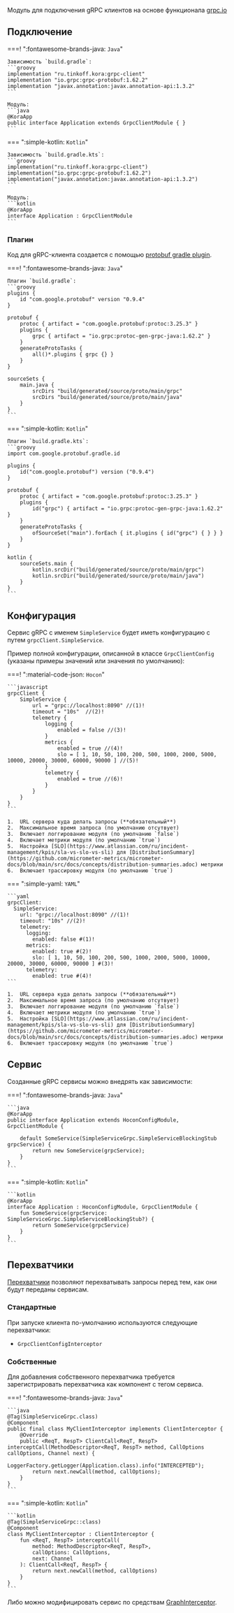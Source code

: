 Модуль для подключения gRPC клиентов на основе функционала [grpc.io](https://grpc.io/docs/languages/java/basics/)

## Подключение

===! ":fontawesome-brands-java: `Java`"

    Зависимость `build.gradle`:
    ```groovy
    implementation "ru.tinkoff.kora:grpc-client"
    implementation "io.grpc:grpc-protobuf:1.62.2"
    implementation "javax.annotation:javax.annotation-api:1.3.2"
    ```

    Модуль:
    ```java
    @KoraApp
    public interface Application extends GrpcClientModule { }
    ```

=== ":simple-kotlin: `Kotlin`"

    Зависимость `build.gradle.kts`:
    ```groovy
    implementation("ru.tinkoff.kora:grpc-client")
    implementation("io.grpc:grpc-protobuf:1.62.2")
    implementation("javax.annotation:javax.annotation-api:1.3.2")
    ```

    Модуль:
    ```kotlin
    @KoraApp
    interface Application : GrpcClientModule
    ```

### Плагин

Код для gRPC-клиента создается с помощью [protobuf gradle plugin](https://github.com/google/protobuf-gradle-plugin).

===! ":fontawesome-brands-java: `Java`"

    Плагин `build.gradle`:
    ```groovy
    plugins {
        id "com.google.protobuf" version "0.9.4"
    }

    protobuf {
        protoc { artifact = "com.google.protobuf:protoc:3.25.3" }
        plugins {
            grpc { artifact = "io.grpc:protoc-gen-grpc-java:1.62.2" }
        }
        generateProtoTasks {
            all()*.plugins { grpc {} }
        }
    }

    sourceSets {
        main.java {
            srcDirs "build/generated/source/proto/main/grpc"
            srcDirs "build/generated/source/proto/main/java"
        }
    }
    ```

=== ":simple-kotlin: `Kotlin`"

    Плагин `build.gradle.kts`:
    ```groovy
    import com.google.protobuf.gradle.id

    plugins {
        id("com.google.protobuf") version ("0.9.4")
    }

    protobuf {
        protoc { artifact = "com.google.protobuf:protoc:3.25.3" }
        plugins {
            id("grpc") { artifact = "io.grpc:protoc-gen-grpc-java:1.62.2" }
        }
        generateProtoTasks {
            ofSourceSet("main").forEach { it.plugins { id("grpc") { } } }
        }
    }

    kotlin {
        sourceSets.main {
            kotlin.srcDir("build/generated/source/proto/main/grpc")
            kotlin.srcDir("build/generated/source/proto/main/java")
        }
    }
    ```

## Конфигурация

Сервис gRPC с именем `SimpleService` будет иметь конфигурацию с путем `grpcClient.SimpleService`.

Пример полной конфигурации, описанной в классе `GrpcClientConfig` (указаны примеры значений или значения по умолчанию):

===! ":material-code-json: `Hocon`"

    ```javascript
    grpcClient {
        SimpleService {
            url = "grpc://localhost:8090" //(1)!
            timeout = "10s"  //(2)!
            telemetry {
                logging {
                    enabled = false //(3)!
                }
                metrics {
                    enabled = true //(4)!
                    slo = [ 1, 10, 50, 100, 200, 500, 1000, 2000, 5000, 10000, 20000, 30000, 60000, 90000 ] //(5)!
                }
                telemetry {
                    enabled = true //(6)!
                }
            }
        }
    }
    ```

    1.  URL сервера куда делать запросы (**обязательный**)
    2.  Максимальное время запроса (по умолчанию отсутвует)
    3.  Включает логгирование модуля (по умолчанию `false`)
    4.  Включает метрики модуля (по умолчанию `true`)
    5.  Настройка [SLO](https://www.atlassian.com/ru/incident-management/kpis/sla-vs-slo-vs-sli) для [DistributionSummary](https://github.com/micrometer-metrics/micrometer-docs/blob/main/src/docs/concepts/distribution-summaries.adoc) метрики
    6.  Включает трассировку модуля (по умолчанию `true`)

=== ":simple-yaml: `YAML`"

    ```yaml
    grpcClient:
      SimpleService:
        url: "grpc://localhost:8090" //(1)!
        timeout: "10s" //(2)!
        telemetry:
          logging:
            enabled: false #(1)!
          metrics:
            enabled: true #(2)!
            slo: [ 1, 10, 50, 100, 200, 500, 1000, 2000, 5000, 10000, 20000, 30000, 60000, 90000 ] #(3)!
          telemetry:
            enabled: true #(4)!
    ```

    1.  URL сервера куда делать запросы (**обязательный**)
    2.  Максимальное время запроса (по умолчанию отсутвует)
    3.  Включает логгирование модуля (по умолчанию `false`)
    4.  Включает метрики модуля (по умолчанию `true`)
    5.  Настройка [SLO](https://www.atlassian.com/ru/incident-management/kpis/sla-vs-slo-vs-sli) для [DistributionSummary](https://github.com/micrometer-metrics/micrometer-docs/blob/main/src/docs/concepts/distribution-summaries.adoc) метрики
    6.  Включает трассировку модуля (по умолчанию `true`)

## Сервис

Созданные gRPC сервисы можно внедрять как зависимости:

===! ":fontawesome-brands-java: `Java`"

    ```java
    @KoraApp
    public interface Application extends HoconConfigModule, GrpcClientModule {

        default SomeService(SimpleServiceGrpc.SimpleServiceBlockingStub grpcService) {
            return new SomeService(grpcService);
        }
    }
    ```

=== ":simple-kotlin: `Kotlin`"

    ```kotlin
    @KoraApp
    interface Application : HoconConfigModule, GrpcClientModule {
        fun SomeService(grpcService: SimpleServiceGrpc.SimpleServiceBlockingStub?) {
            return SomeService(grpcService)
        }
    }
    ```

## Перехватчики

[Перехватчики](https://grpc.github.io/grpc-java/javadoc/io/grpc/ClientInterceptor.html) позволяют перехватывать запросы перед тем, как они будут переданы сервисам.

### Стандартные

При запуске клиента по-умолчанию используются следующие перехватчики:

- `GrpcClientConfigInterceptor`

### Собственные

Для добавления собственного перехватчика требуется зарегистрировать перехватчика как компонент с тегом сервиса.

===! ":fontawesome-brands-java: `Java`"

    ```java
    @Tag(SimpleServiceGrpc.class)
    @Component
    public final class MyClientInterceptor implements ClientInterceptor {
        @Override
        public <ReqT, RespT> ClientCall<ReqT, RespT> interceptCall(MethodDescriptor<ReqT, RespT> method, CallOptions callOptions, Channel next) {
            LoggerFactory.getLogger(Application.class).info("INTERCEPTED");
            return next.newCall(method, callOptions);
        }
    }
    ```

=== ":simple-kotlin: `Kotlin`"

    ```kotlin
    @Tag(SimpleServiceGrpc::class)
    @Component
    class MyClientInterceptor : ClientInterceptor {
        fun <ReqT, RespT> interceptCall(
            method: MethodDescriptor<ReqT, RespT>,
            callOptions: CallOptions,
            next: Channel
        ): ClientCall<ReqT, RespT> {
            return next.newCall(method, callOptions)
        }
    }
    ```

Либо можно модифицировать сервис по средствам [GraphInterceptor](container.md#_26).
